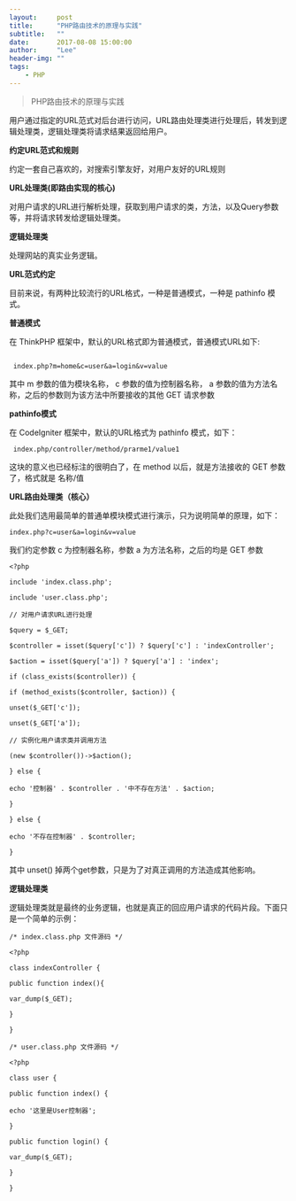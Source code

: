 ```yaml
---
layout:     post
title:      "PHP路由技术的原理与实践"
subtitle:   ""
date:       2017-08-08 15:00:00
author:     "Lee"
header-img: ""
tags:
    - PHP
---
```


> PHP路由技术的原理与实践  

用户通过指定的URL范式对后台进行访问，URL路由处理类进行处理后，转发到逻辑处理类，逻辑处理类将请求结果返回给用户。


**约定URL范式和规则**



约定一套自己喜欢的，对搜索引擎友好，对用户友好的URL规则



**URL处理类(即路由实现的核心)**



对用户请求的URL进行解析处理，获取到用户请求的类，方法，以及Query参数等，并将请求转发给逻辑处理类。



**逻辑处理类**



处理网站的真实业务逻辑。



**URL范式约定**



目前来说，有两种比较流行的URL格式，一种是普通模式，一种是 pathinfo 模式。



**普通模式**



在 ThinkPHP 框架中，默认的URL格式即为普通模式，普通模式URL如下:

```

 index.php?m=home&c=user&a=login&v=value

```

其中 m 参数的值为模块名称， c 参数的值为控制器名称， a 参数的值为方法名称，之后的参数则为该方法中所要接收的其他 GET 请求参数



**pathinfo模式**



在 CodeIgniter 框架中，默认的URL格式为 pathinfo 模式，如下：

```
 index.php/controller/method/prarme1/value1
```

这块的意义也已经标注的很明白了，在 method 以后，就是方法接收的 GET 参数了，格式就是 名称/值


**URL路由处理类（核心）**



此处我们选用最简单的普通单模块模式进行演示，只为说明简单的原理，如下：

```
index.php?c=user&a=login&v=value
```

我们约定参数 c 为控制器名称，参数 a 为方法名称，之后的均是 GET 参数

```
<?php

include 'index.class.php';

include 'user.class.php';

// 对用户请求URL进行处理

$query = $_GET;

$controller = isset($query['c']) ? $query['c'] : 'indexController';

$action = isset($query['a']) ? $query['a'] : 'index';

if (class_exists($controller)) {

if (method_exists($controller, $action)) {

unset($_GET['c']);

unset($_GET['a']);

// 实例化用户请求类并调用方法

(new $controller())->$action();

} else {

echo '控制器' . $controller . '中不存在方法' . $action;

}

} else {

echo '不存在控制器' . $controller;

}
```

其中 unset() 掉两个get参数，只是为了对真正调用的方法造成其他影响。



**逻辑处理类**



逻辑处理类就是最终的业务逻辑，也就是真正的回应用户请求的代码片段。下面只是一个简单的示例：

```
/* index.class.php 文件源码 */

<?php

class indexController {

public function index(){

var_dump($_GET);

}

}

/* user.class.php 文件源码 */

<?php

class user {

public function index() {

echo '这里是User控制器';

}

public function login() {

var_dump($_GET);

}

}
```
